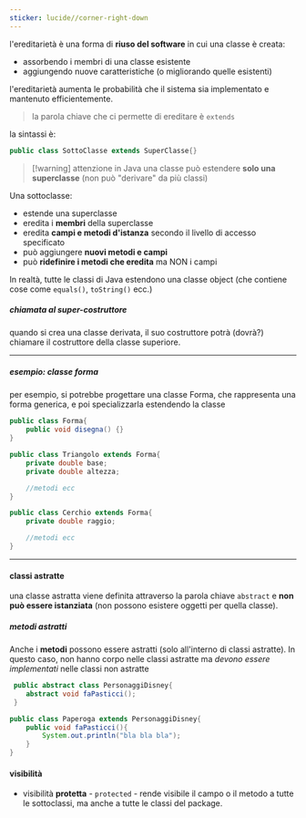 ```yaml
---
sticker: lucide//corner-right-down
---
```

l'ereditarietà è una forma di **riuso del software** in cui una classe è creata:
- assorbendo i membri di una classe esistente
- aggiungendo nuove caratteristiche (o migliorando quelle esistenti)
 
l'ereditarietà aumenta le probabilità che il sistema sia implementato e mantenuto efficientemente.

> la parola chiave che ci permette di ereditare è `extends`

la sintassi è:
```java
public class SottoClasse extends SuperClasse{}
```

>[!warning] attenzione 
>in Java una classe può estendere **solo una superclasse** (non può "derivare" da più classi)

Una sottoclasse:
- estende una superclasse
- eredita i **membri** della superclasse
- eredita **campi e metodi d'istanza** secondo il livello di accesso specificato
- può aggiungere **nuovi metodi e campi**
- può **ridefinire i metodi che eredita** ma NON i campi

In realtà, tutte le classi di Java estendono una classe object (che contiene cose come `equals()`, `toString()` ecc.)

##### chiamata al super-costruttore
quando si crea una classe derivata, il suo costruttore potrà (dovrà?) chiamare il costruttore della classe superiore.
***
##### esempio: classe forma
per esempio, si potrebbe progettare una classe Forma, che rappresenta una forma generica, e poi specializzarla estendendo la classe
```java
public class Forma{
	public void disegna() {}
}

public class Triangolo extends Forma{
	private double base;
	private double altezza;

	//metodi ecc
}

public class Cerchio extends Forma{
	private double raggio;

	//metodi ecc
}
```
 ---
#### classi astratte
una classe astratta viene definita attraverso la parola chiave `abstract`  e **non può essere istanziata** (non possono esistere oggetti per quella classe).

##### metodi astratti
Anche i **metodi** possono essere astratti (solo all'interno di classi astratte).
In questo caso, non hanno corpo nelle classi astratte ma *devono essere implementati* nelle classi non astratte

```java
 public abstract class PersonaggiDisney{
	abstract void faPasticci();
 }

public class Paperoga extends PersonaggiDisney{
	public void faPasticci(){
		System.out.println("bla bla bla");
	}
}
```

#### visibilità
- visibilità **protetta** - `protected` - rende visibile il campo o il metodo a tutte le sottoclassi, ma anche a tutte le classi del package.